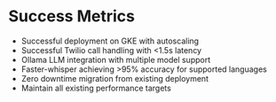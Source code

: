 # Success Metrics

- Successful deployment on GKE with autoscaling
- Successful Twilio call handling with <1.5s latency
- Ollama LLM integration with multiple model support
- Faster-whisper achieving >95% accuracy for supported languages
- Zero downtime migration from existing deployment
- Maintain all existing performance targets